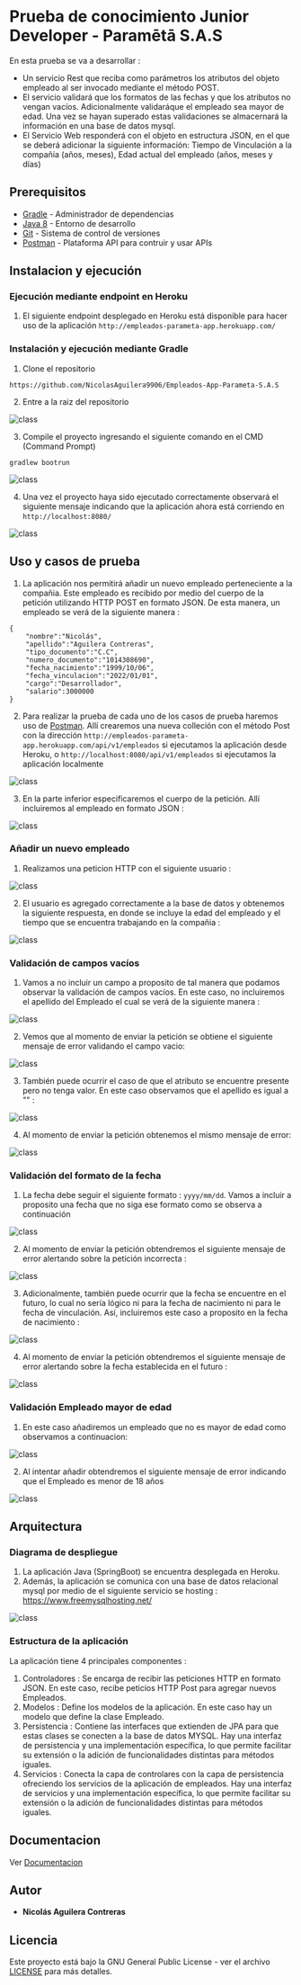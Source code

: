 # Prueba de conocimiento Junior Developer - Paramētā S.A.S

En esta prueba se va a desarrollar : 

- Un servicio Rest que reciba como parámetros los atributos del objeto empleado al ser invocado mediante el método POST.
- El servicio validará que los formatos de las fechas y que los atributos no vengan vacíos. Adicionalmente validaráque el empleado sea mayor de edad. Una vez se hayan
superado estas validaciones se almacernará la información en una base de datos mysql.
- El Servicio Web responderá con el objeto en estructura JSON, en el que se deberá adicionar la
siguiente información: Tiempo de Vinculación a la compañía (años, meses), Edad actual del empleado (años, meses y días)


## Prerequisitos

* [Gradle](https://gradle.org/) - Administrador de dependencias
* [Java 8](https://www.oracle.com/co/java/technologies/javase/javase-jdk8-downloads.html) -  Entorno de desarrollo 
* [Git](https://git-scm.com/) - Sistema de control de versiones
* [Postman](https://www.postman.com/) - Plataforma API para contruir y usar APIs

## Instalacion y ejecución

### Ejecución mediante endpoint en Heroku

1. El siguiente endpoint desplegado en Heroku está disponible para hacer uso de la aplicación ```http://empleados-parameta-app.herokuapp.com/```

### Instalación y ejecución mediante Gradle

1. Clone el repositorio

```
https://github.com/NicolasAguilera9906/Empleados-App-Parameta-S.A.S
```

2. Entre a la raiz del repositorio

![class](imagenes/ins1.png)

3. Compile el proyecto ingresando el siguiente comando en el CMD (Command Prompt)

```
gradlew bootrun
```

![class](imagenes/ins2.png)

4. Una vez el proyecto haya sido ejecutado correctamente observará el siguiente mensaje indicando que la aplicación ahora está corriendo en ```http://localhost:8080/```

![class](imagenes/ins3.png)


## Uso y casos de prueba

1. La aplicación nos permitirá añadir un nuevo empleado perteneciente a la compañia. Este empleado es recibido por medio del cuerpo de la petición utilizando HTTP POST en formato JSON. De esta manera, un empleado se verá de la siguiente manera : 

```
{
    "nombre":"Nicolás",
    "apellido":"Aguilera Contreras",
    "tipo_documento":"C.C",
    "numero_documento":"1014308690",
    "fecha_nacimiento":"1999/10/06",
    "fecha_vinculacion":"2022/01/01",
    "cargo":"Desarrollador",
    "salario":3000000
}
```

2. Para realizar la prueba de cada uno de los casos de prueba haremos uso de [Postman](https://www.postman.com/). Allí crearemos una nueva colleción con el método Post 
con la dirección ```http://empleados-parameta-app.herokuapp.com/api/v1/empleados``` si ejecutamos la aplicación desde Heroku, o ```http://localhost:8080/api/v1/empleados``` si ejecutamos la aplicación localmente

![class](imagenes/post1.png)

3. En la parte inferior especificaremos el cuerpo de la petición. Allí incluiremos al empleado en formato JSON :

![class](imagenes/post2.png)

### Añadir un nuevo empleado

1. Realizamos una peticion HTTP con el siguiente usuario :

![class](imagenes/post3.png)

2. El usuario es agregado correctamente a la base de datos y obtenemos la siguiente respuesta, en donde se incluye la edad del empleado y el tiempo que se encuentra trabajando en la compañia :

![class](imagenes/post4.png)

### Validación de campos vacíos

1. Vamos a no incluir un campo a proposito de tal manera que podamos observar la validación de campos vacíos. En este caso, no incluiremos el apellido del Empleado el cual se verá de la siguiente manera :

![class](imagenes/post5.png)

2. Vemos que al momento de enviar la petición se obtiene el siguiente mensaje de error validando el campo vacio:

![class](imagenes/post6.png)

3. También puede ocurrir el caso de que el atributo se encuentre presente pero no tenga valor. En este caso observamos que el apellido es igual a "" :

![class](imagenes/post7.png)

4. Al momento de enviar la petición obtenemos el mismo mensaje de error:

![class](imagenes/post8.png)

### Validación del formato de la fecha

1. La fecha debe seguir el siguiente formato : ```yyyy/mm/dd```. Vamos a incluir a proposito una fecha que no siga ese formato como se observa a continuación

![class](imagenes/post9.png)

2. Al momento de enviar la petición obtendremos el siguiente mensaje de error alertando sobre la petición incorrecta : 

![class](imagenes/post10.png)

3. Adicionalmente, también puede ocurrir que la fecha se encuentre en el futuro, lo cual no sería lógico ni para la fecha de nacimiento ni para le fecha de vinculación. Así, incluiremos este caso a proposito en la fecha de nacimiento :

![class](imagenes/post11.png)

4. Al momento de enviar la petición obtendremos el siguiente mensaje de error alertando sobre la fecha establecida en el futuro : 

![class](imagenes/post12.png)

### Validación Empleado mayor de edad

1. En este caso añadiremos un empleado que no es mayor de edad como observamos a continuacion:

![class](imagenes/post13.png)

2. Al intentar añadir obtendremos el siguiente mensaje de error indicando que el Empleado es menor de 18 años 

![class](imagenes/post14.png)

## Arquitectura

### Diagrama de despliegue

1. La aplicación Java (SpringBoot) se encuentra desplegada en Heroku.
2. Además, la aplicación se comunica con una base de datos relacional mysql por medio de el siguiente servicio se hosting : https://www.freemysqlhosting.net/

![class](imagenes/arq.png)

### Estructura de la aplicación 

La aplicación tiene 4 principales componentes :

1. Controladores : Se encarga de recibir las peticiones HTTP en formato JSON. En este caso, recibe peticios HTTP Post para agregar nuevos Empleados.
2. Modelos : Define los modelos de la aplicación. En este caso hay un modelo que define la clase Empleado.
3. Persistencia : Contiene las interfaces que extienden de JPA para que estas clases se conecten a la base de datos MYSQL. Hay una interfaz de persistencia y una implementación específica, lo que permite facilitar su extensión o la adición de funcionalidades distintas para métodos iguales.
4. Servicios : Conecta la capa de controlares con la capa de persistencia ofreciendo los servicios de la aplicación de empleados. Hay una interfaz de servicios y una implementación específica, lo que permite facilitar su extensión o la adición de funcionalidades distintas para métodos iguales.

## Documentacion

Ver [Documentacion](https://nicolasaguilera9906.github.io/Empleados-App-Parameta-S.A.S/javadoc/index.html)

## Autor

* **Nicolás Aguilera Contreras** 

## Licencia

Este proyecto está bajo la GNU General Public License - ver el archivo [LICENSE](LICENSE) para más detalles.

